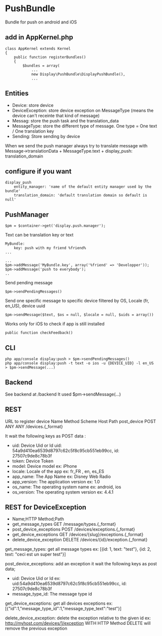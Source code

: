 PushBundle
==========

Bundle for push on android and iOS


add in AppKernel.php
--------------------


    class AppKernel extends Kernel
    {
        public function registerBundles()
        {
            $bundles = array(
                ...
                new Display\PushBundle\DisplayPushBundle(),
                ...

Entities
--------

- Device: store device
- DeviceException: store device exception on MessageType (means the device can't receinte that kind of message)
- Messag: store the push task and the translation_data
- MessageType: store the different type of message. One type = One text / One translation key
- Sending: Store sending by device

When we send the push manager always try to translate message with Message->translationData + MessageType.text + display_push: translation_domain

configure if you want
---------------------

    display_push
        entity_manager: 'name of the default entity manager used by the bundle'
        translation_domain: 'default translation domain so default is null'


PushManager
-----------
    $pm = $container->get('display.push.manager');

Text can be translation key or text

    MyBundle:
        key: push with my friend %friend%
    ...

    ...
    $pm->addMessage('MyBundle.key', array('%friend' => 'Developper'));
    $pm->addMessage('push to everybody');
    ..

Send pending message

    $pm->sendPendingMessages()

Send one specific message to specific device filtered by OS, Locale (fr, en_US), device uuid

    $pm->sendMessage($text, $os = null, $locale = null, $uids = array())


Works only for iOS to check if app is still installed

    public function checkFeedback()

CLI
---
    php app/console display:push > $pm->sendPendingMessages()
    php app/console display:push -t text -o ios -u {DEVICE_UID} -l en_US  > $pm->sendMessage(...)

Backend
-------

See backend at /backend
It used $pm->sendMessage(...)

REST
----

URL to register device
    Name                     Method Scheme Host Path
    post_device              POST   ANY    ANY  /devices.{_format}

It wait the following keys as POST data :
- uid: Device Uid or Id uid: 54a9d410ea6539d8797c62c5f8c95cb551eb99cc, id: 27507c9de8c78b3f
- token: Device Token
- model: Device model ex: iPhone
- locale: Locale of the app ex: fr_FR , en, es_ES
- app_name: The App Name ex: Disney Web Radio
- app_version: The application version ex: 1.0
- os_name: The operating system name ex: android, ios
- os_version: The operating system version ex: 4.4.1

REST for DeviceException
------------------------
- Name;HTTP Method;Path
- get_message_types        GET         /message/types.{_format}
- post_device_exceptions   POST        /devices/exceptions.{_format}
- get_device_exceptions    GET         /devices/{slug}/exceptions.{_format}
- delete_device_exception  DELETE      /devices/{id}/exception.{_format}

get_message_types: get all message types ex: [{id: 1, text: "test"}, {id: 2, text: "ceci est un super test"}]

post_device_exceptions: add an exception
it wait the following keys as post data;
- uid: Device Uid or Id ex: uid:54a9d410ea6539d8797c62c5f8c95cb551eb99cc, id: 27507c9de8c78b3f
- message_type_id: The message type id

get_device_exceptions: get all devices exceptions ex: [{"id":1,"message_type_id":1,"message_type_text":"test"}]

delete_device_exception: delete the exception relative to the given id
ex: http://myhost.com/devices/1/exception WITH HTTP Method DELETE will remove the previous exception


